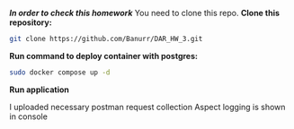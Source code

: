 ***In order to check this homework***
You need to clone this repo.
**Clone this repository:**
   ```bash
   git clone https://github.com/Banurr/DAR_HW_3.git
```
**Run command to deploy container with postgres:**
```bash
sudo docker compose up -d
```

**Run application**

I uploaded necessary postman request collection
Aspect logging is shown in console
